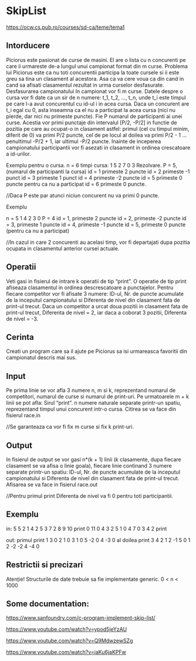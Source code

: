 # SkipList

https://ocw.cs.pub.ro/courses/sd-ca/teme/tema1



## Intorducere

Piciorus este pasionat de curse de masini. El are o lista cu n concurenti pe care ii urmareste de-a lungul unui campionat format din m curse. Problema lui Piciorus este ca nu toti concurentii participa la toate cursele si ii este greu sa tina un clasament al acestora. Asa ca va cere voua ca din cand in cand sa afisati clasamentul rezultat in urma curselor desfasurate.
Desfasurarea campionatului
In campionat vor fi m curse. Datele despre o cursa vor fi date ca un sir de n numere: t_1, t_2, …, t_n, unde t_i este timpul pe care l-a avut concurentul cu id-ul i in acea cursa. 
Daca un concurent are t_i egal cu 0, asta inseamna ca el nu a participat la acea cursa (nici nu pierde, dar nici nu primeste puncte).
Fie P numarul de participanti ai unei curse. Acestia vor primi punctaje din intervalul [P/2, -P/2] in functie de pozitia pe care au ocupat-o in clasament astfel: primul (cel cu timpul minim, diferit de 0) va primi P/2 puncte, cel de pe locul al doilea va primi P/2 - 1 … penultimul -P/2 + 1, iar ultimul -P/2 puncte.
Inainte de inceperea campionatului participantii vor fi asezati in clasament in ordinea crescatoare a id-urilor.


Exemplu pentru o cursa.
n = 6
timpi cursa: 1 5 2 7 0 3
Rezolvare. P = 5, (numarul de participanti la cursa)
id = 1 primeste 2 puncte
id = 2 primeste -1 punct
id = 3 primeste 1 punct
id = 4 primeste -2 puncte
id = 5 primeste 0 puncte pentru ca nu a participat
id = 6 primeste 0 puncte.

//Daca P este par atunci niciun concurent nu va primi 0 puncte.


Exemplu

n = 5
1 4 2 3 0
P = 4
id = 1, primeste 2 puncte
id = 2, primeste -2 puncte
id = 3, primeste 1 puncte
id = 4, primeste -1 puncte
id = 5, primeste 0 puncte (pentru ca nu a participat)

//In cazul in care 2 concurenti au acelasi timp, vor fi departajati dupa pozitia ocupata in clasamentul anterior cursei actuale.


## Operatii

Veti gasi in fisierul de intrare k operatii de tip “print”.
O operatie de tip print afiseaza clasamentul in ordinea descrescatoare a punctajelor.
Pentru fiecare competitor vor fi afisate 3 numere: ID-ul, Nr. de puncte acumulate de la inceputul campionatului si Diferenta de nivel din clasament fata de print-ul trecut.
Daca un competitor a urcat doua pozitii in clasament fata de print-ul trecut, Diferenta de nivel = 2, iar daca a coborat 3 pozitii, Diferenta de nivel = -3.


## Cerinta

Creati un program care sa il ajute pe Piciorus sa isi urmareasca favoritii din campionatul descris mai sus.


## Input

Pe prima linie se vor afla 3 numere n, m si k, reprezentand numarul de competitori, numarul de curse si numarul de print-uri.
Pe urmatoarele m + k linii se pot afla:
Sirul “print”.
n numere naturale separate printr-un spatiu, reprezentand timpul unui concurent intr-o cursa.
Citirea se va face din fisierul race.in

//Se garanteaza ca vor fi fix m curse si fix k print-uri.


## Output

In fisierul de output se vor gasi n*(k + 1) linii (k clasamente, dupa fiecare clasament se va afisa o linie goala), fiecare linie continand 3 numere separate printr-un spatiu: ID-ul, Nr. de puncte acumulate de la inceputul campionatului si Diferenta de nivel din clasament fata de print-ul trecut.
Afisarea se va face in fisierul race.out

//Pentru primul print Diferenta de nivel va fi 0 pentru toti participantii.


## Exemplu

in:
5 5 2
1 4 2 5 3
7 2 8 9 10
print
0 11 0 4 3
2 5 1 0 4
7 0 3 4 2
print

out:
primul print
1 3 0
2 1 0
3 1 0
5 -2 0
4 -3 0
al doilea print
3 4 2
1 2 -1
5 0 1
2 -2 -2
4 -4 0

## Restrictii si precizari

Atenție! Structurile de date trebuie sa fie implementate generic.
0 < n < 1000





  ## Some documentation:

https://www.sanfoundry.com/c-program-implement-skip-list/

https://www.youtube.com/watch?v=ypod5jeYzAU

https://www.youtube.com/watch?v=Q9MdwzewSZg

https://www.youtube.com/watch?v=iaKu6jaKPFw
